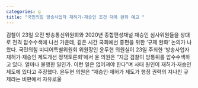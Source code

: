 ```yaml
---
categories: g
title: "국민의힘 방송사업자 재허가·재승인 조건 대폭 완화 예고 "
---
```

검찰이 23일 오전 방송통신위원회와 2020년 종합편성채널 재승인 심사위원들을 상대로 전격 압수수색에 나선 가운데, 같은 시간 국회에선 종편을 위한 ‘규제 완화’ 논의가 나왔다. 국민의힘 미디어특별위원회 위원장인 윤두현 의원실이 23일 주최한 ‘방송사업자 재허가·재승인 제도개선 정책토론회’에서 윤 의원은 “지금 검찰이 방통위를 압수수색하고 있다. 얼마나 불행한 일인가. 이런 일은 없어져야 한다”며 사태 원인이 재허가·재승인 제도에 있다고 주장했다. 윤두현 의원은 “재승인·재허가 제도가 행정 권력의 지나친 규제라는 비판에서 자유로울